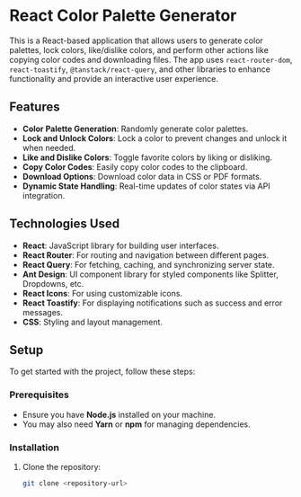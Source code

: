# React Color Palette Generator

This is a React-based application that allows users to generate color palettes, lock colors, like/dislike colors, and perform other actions like copying color codes and downloading files. The app uses `react-router-dom`, `react-toastify`, `@tanstack/react-query`, and other libraries to enhance functionality and provide an interactive user experience.

## Features
- **Color Palette Generation**: Randomly generate color palettes.
- **Lock and Unlock Colors**: Lock a color to prevent changes and unlock it when needed.
- **Like and Dislike Colors**: Toggle favorite colors by liking or disliking.
- **Copy Color Codes**: Easily copy color codes to the clipboard.
- **Download Options**: Download color data in CSS or PDF formats.
- **Dynamic State Handling**: Real-time updates of color states via API integration.

## Technologies Used
- **React**: JavaScript library for building user interfaces.
- **React Router**: For routing and navigation between different pages.
- **React Query**: For fetching, caching, and synchronizing server state.
- **Ant Design**: UI component library for styled components like Splitter, Dropdowns, etc.
- **React Icons**: For using customizable icons.
- **React Toastify**: For displaying notifications such as success and error messages.
- **CSS**: Styling and layout management.

## Setup

To get started with the project, follow these steps:

### Prerequisites
- Ensure you have **Node.js** installed on your machine.
- You may also need **Yarn** or **npm** for managing dependencies.

### Installation
1. Clone the repository:

   ```bash
   git clone <repository-url>
